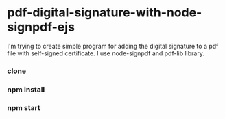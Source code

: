 # pdf-digital-signature-with-node-signpdf-ejs
I'm trying to create simple program for adding the digital signature to a pdf file with self-signed certificate. I use node-signpdf and pdf-lib library.

### clone


### npm install


### npm start
